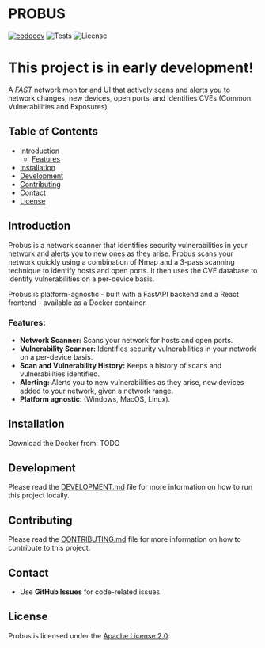 # PROBUS

[![codecov](https://codecov.io/github/royrusso/probus/graph/badge.svg?token=B972KDOOOB)](https://codecov.io/github/royrusso/probus)
![Tests](https://img.shields.io/github/actions/workflow/status/royrusso/probus/pytests_codecov.yml?label=Tests)
![License](https://img.shields.io/badge/license-Apache%202.0-blue?style=flat-square)

# This project is in early development!

A _FAST_ network monitor and UI that actively scans and alerts you
to network changes, new devices, open ports, and identifies CVEs
(Common Vulnerabilities and Exposures)

## Table of Contents

- [Introduction](#introduction)
  - [Features](#features)
- [Installation](#installation)
- [Development](#development)
- [Contributing](#contributing)
- [Contact](#contact)
- [License](#license)

## Introduction

Probus is a network scanner that identifies security vulnerabilities in your network and alerts you to new ones as they arise. Probus scans your network quickly using a combination of Nmap and a 3-pass scanning technique to identify hosts and open ports. It then uses the CVE database to identify vulnerabilities on a per-device basis.

Probus is platform-agnostic - built with a FastAPI backend and a React frontend - available as a Docker container.

### Features:

- **Network Scanner:** Scans your network for hosts and open ports.
- **Vulnerability Scanner:** Identifies security vulnerabilities in your network on a per-device basis.
- **Scan and Vulnerability History:** Keeps a history of scans and vulnerabilities identified.
- **Alerting:** Alerts you to new vulnerabilities as they arise, new devices added to your network, given a network range.
- **Platform agnostic**: (Windows, MacOS, Linux).

## Installation

Download the Docker from: TODO

## Development

Please read the [DEVELOPMENT.md](DEVELOPMENT.md) file for more information on how to run this project locally.

## Contributing

Please read the [CONTRIBUTING.md](CONTRIBUTING.md) file for more information on how to contribute to this project.

## Contact

- Use **GitHub Issues** for code-related issues.

## License

Probus is licensed under the [Apache License 2.0](LICENSE).

